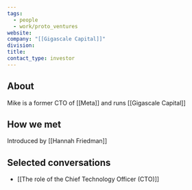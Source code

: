 ```yaml
---
tags:
  - people
  - work/proto_ventures
website: 
company: "[[Gigascale Capital]]"
division: 
title: 
contact_type: investor
---
```

## About
Mike is a former CTO of [[Meta]] and runs [[Gigascale Capital]]

## How we met
Introduced by [[Hannah Friedman]]

## Selected conversations
- [[The role of the Chief Technology Officer (CTO)]]